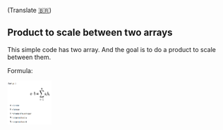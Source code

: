 (Translate [🇧🇷](https://github.com/charlyBraga/product-to-scale-between-two-arrays/blob/main/README-PTBR.md))
##

## Product to scale between two arrays 

This simple code has two array. And the goal is to do a product to scale between them.


Formula:

<img src="https://github.com/charlyBraga/product-to-scale-between-two-arrays/blob/main/formula_product_scale.png?raw=true" alt="MarineGEO circle logo" style="height: 100px; width:100px;"/>
